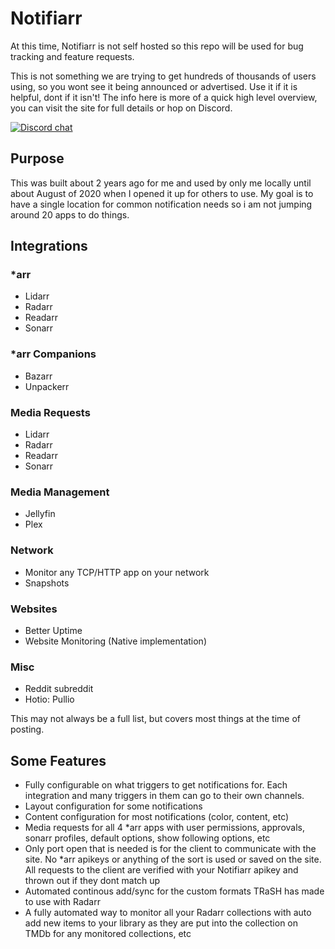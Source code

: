 # Notifiarr

At this time, Notifiarr is not self hosted so this repo will be used for bug tracking and feature requests.

This is not something we are trying to get hundreds of thousands of users using, so you wont see it being announced or advertised. Use it if it is helpful, dont if it isn't! The info here is more of a quick high level overview, you can visit the site for full details or hop on Discord.

[![Discord chat](https://img.shields.io/discord/764440599066574859?style=flat-square&color=4051B5&logo=discord)](https://discord.gg/AURf8Yz)

## Purpose

This was built about 2 years ago for me and used by only me locally until about August of 2020 when I opened it up for others to use. My goal is to have a single location for common notification needs so i am not jumping around 20 apps to do things.

## Integrations

### *arr

* Lidarr
* Radarr
* Readarr
* Sonarr

### *arr Companions

* Bazarr
* Unpackerr

### Media Requests

* Lidarr
* Radarr
* Readarr
* Sonarr

### Media Management

* Jellyfin
* Plex

### Network

* Monitor any TCP/HTTP app on your network
* Snapshots

### Websites

* Better Uptime
* Website Monitoring (Native implementation)

### Misc

* Reddit subreddit
* Hotio: Pullio

This may not always be a full list, but covers most things at the time of posting.

## Some Features

* Fully configurable on what triggers to get notifications for. Each integration and many triggers in them can go to their own channels.
* Layout configuration for some notifications
* Content configuration for most notifications (color, content, etc)
* Media requests for all 4 *arr apps with user permissions, approvals, sonarr profiles, default options, show following options, etc
* Only port open that is needed is for the client to communicate with the site. No *arr apikeys or anything of the sort is used or saved on the site. All requests to the client are verified with your Notifiarr apikey and thrown out if they dont match up
* Automated continous add/sync for the custom formats TRaSH has made to use with Radarr
* A fully automated way to monitor all your Radarr collections with auto add new items to your library as they are put into the collection on TMDb for any monitored collections, etc
